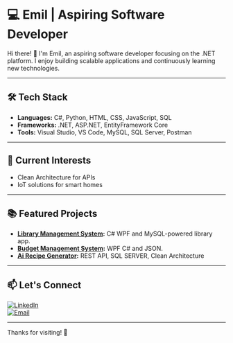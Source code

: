# 💻 Emil | Aspiring Software Developer  

Hi there! 👋 I'm Emil, an aspiring software developer focusing on the .NET platform. I enjoy building scalable applications and continuously learning new technologies.  

---

## 🛠️ Tech Stack  
- **Languages:** C#, Python, HTML, CSS, JavaScript, SQL  
- **Frameworks:** .NET, ASP.NET, EntityFramework Core
- **Tools:** Visual Studio, VS Code, MySQL, SQL Server, Postman

---

## 🌱 Current Interests  
- Clean Architecture for APIs  
- IoT solutions for smart homes  

---

## 📚 Featured Projects  
- **[Library Management System](https://github.com/blaskarm/Library.git):** C# WPF and MySQL-powered library app.
- **[Budget Management System](https://github.com/blaskarm/Budget.git):** WPF C# and JSON.
- **[Ai Recipe Generator](https://github.com/blaskarm/AIronChef.git):** REST API, SQL SERVER, Clean Architecture

---

## 📫 Let's Connect  
[![LinkedIn](https://img.shields.io/badge/LinkedIn-%230077B5.svg?style=flat-square&logo=linkedin&logoColor=white)](https://www.linkedin.com/in/emil-lindhult-63484017b/)  
[![Email](https://img.shields.io/badge/Email-%23D14836.svg?style=flat-square&logo=gmail&logoColor=white)](mailto:emillindhult@gmail.com)  

---
Thanks for visiting! 🚀
